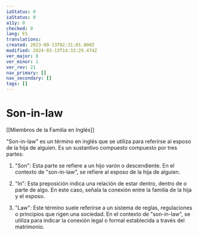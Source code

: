 ```yaml
---
iaStatus: 0
iaStatus: 0
a11y: 0
checked: 0
lang: ES
translations: 
created: 2023-09-13T02:31:01.000Z
modified: 2024-03-13T14:33:29.474Z
ver_major: 0
ver_minor: 1
ver_rev: 21
nav_primary: []
nav_secondary: []
tags: []
---
```

# Son-in-law

[[Miembros de la Familia en Inglés]]

"Son-in-law" es un término en inglés que se utiliza para referirse al esposo de la hija de alguien. Es un sustantivo compuesto compuesto por tres partes:

1. "Son": Esta parte se refiere a un hijo varón o descendiente. En el contexto de "son-in-law", se refiere al esposo de la hija de alguien.
    
2. "In": Esta preposición indica una relación de estar dentro, dentro de o parte de algo. En este caso, señala la conexión entre la familia de la hija y el esposo.
    
3. "Law": Este término suele referirse a un sistema de reglas, regulaciones o principios que rigen una sociedad. En el contexto de "son-in-law", se utiliza para indicar la conexión legal o formal establecida a través del matrimonio.